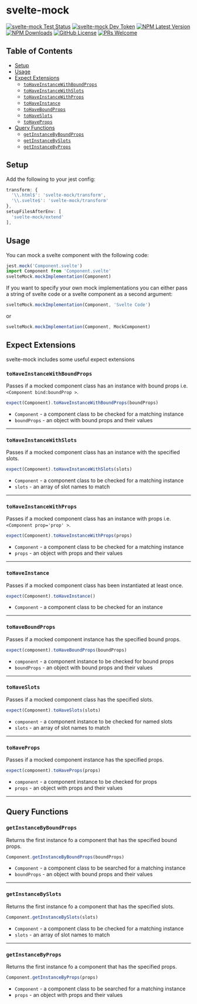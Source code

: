# svelte-mock
[![svelte-mock Test Status](https://github.com/kobejean/svelte-mock/workflows/Test%20Node.js%20Package/badge.svg)](https://github.com/kobejean/svelte-mock/actions)
[![svelte-mock Dev Token](https://badge.devtoken.rocks/svelte-mock)](https://devtoken.rocks/package/svelte-mock)
[![NPM Latest Version](https://img.shields.io/npm/v/svelte-mock/latest)](https://www.npmjs.com/package/svelte-mock)
[![NPM Downloads](https://img.shields.io/npm/dt/svelte-mock?style=flat)](https://www.npmtrends.com/svelte-mock)
[![GitHub License](https://img.shields.io/github/license/kobejean/svelte-mock)](https://github.com/kobejean/svelte-mock/blob/master/LICENSE)
[![PRs Welcome](https://img.shields.io/badge/PRs-welcome-brightgreen.svg?style=flat)](http://makeapullrequest.com)

## Table of Contents

- [Setup](#setup)
- [Usage](#usage)
- [Expect Extensions](#expect-extensions)
  - [`toHaveInstanceWithBoundProps`](#tohaveinstancewithboundprops)
  - [`toHaveInstanceWithSlots`](#tohaveinstancewithslots)
  - [`toHaveInstanceWithProps`](#tohaveinstancewithprops)
  - [`toHaveInstance`](#tohaveinstance)
  - [`toHaveBoundProps`](#tohaveboundprops)
  - [`toHaveSlots`](#tohavenamedslots)
  - [`toHaveProps`](#tohaveprops)
- [Query Functions](#query-functions)
  - [`getInstanceByBoundProps`](#getinstancebyboundprops)
  - [`getInstanceBySlots`](#getinstancebyslots)
  - [`getInstanceByProps`](#getinstancebyprops)

## Setup

Add the following to your jest config:

```js
transform: {
  '\\.html$': 'svelte-mock/transform',
  '\\.svelte$': 'svelte-mock/transform'
},
setupFilesAfterEnv: [
  'svelte-mock/extend'
],
```

## Usage

You can mock a svelte component with the following code:

```js
jest.mock('Component.svelte')
import Component from 'Component.svelte'
svelteMock.mockImplementation(Component)
```

If you want to specify your own mock implementations you can either pass a string of svelte code or a svelte component as a second argument:

```js
svelteMock.mockImplementation(Component, 'Svelte Code')
```

or

```js
svelteMock.mockImplementation(Component, MockComponent)
```

## Expect Extensions

svelte-mock includes some useful expect extensions


### `toHaveInstanceWithBoundProps`

Passes if a mocked component class has an instance with bound props i.e.`<Component bind:boundProp >`. 

```js
expect(Component).toHaveInstanceWithBoundProps(boundProps)
```

- `Component` - a component class to be checked for a matching instance
- `boundProps` - an object with bound props and their values

---

### `toHaveInstanceWithSlots`

Passes if a mocked component class has an instance with the specified slots. 

```js
expect(Component).toHaveInstanceWithSlots(slots)
```

- `Component` - a component class to be checked for a matching instance
- `slots` - an array of slot names to match

---

### `toHaveInstanceWithProps`

Passes if a mocked component class has an instance with props i.e.`<Component prop='prop' >`. 

```js
expect(Component).toHaveInstanceWithProps(props)
```

- `Component` - a component class to be checked for a matching instance
- `props` - an object with props and their values

---

### `toHaveInstance`

Passes if a mocked component class has been instantiated at least once.

```js
expect(Component).toHaveInstance()
```

- `Component` - a component class to be checked for an instance

---

### `toHaveBoundProps`

Passes if a mocked component instance has the specified bound props.

```js
expect(component).toHaveBoundProps(boundProps)
```

- `component` - a component instance to be checked for bound props
- `boundProps` - an object with bound props and their values

---

### `toHaveSlots`

Passes if a mocked component class has the specified slots. 

```js
expect(Component).toHaveSlots(slots)
```

- `component` - a component instance to be checked for named slots
- `slots` - an array of slot names to match

---

### `toHaveProps`

Passes if a mocked component instance has the specified props.

```js
expect(component).toHaveProps(props)
```

- `component` - a component instance to be checked for props
- `props` - an object with props and their values

---

## Query Functions

### `getInstanceByBoundProps`

Returns the first instance fo a component that has the specified bound props.

```js
Component.getInstanceByBoundProps(boundProps)
```

- `Component` - a component class to be searched for a matching instance
- `boundProps` - an object with bound props and their values

---

### `getInstanceBySlots`

Returns the first instance fo a component that has the specified slots.

```js
Component.getInstanceBySlots(slots)
```

- `Component` - a component class to be checked for a matching instance
- `slots` - an array of slot names to match

---

### `getInstanceByProps`

Returns the first instance fo a component that has the specified props.

```js
Component.getInstanceByProps(props)
```

- `Component` - a component class to be searched for a matching instance
- `props` - an object with props and their values
